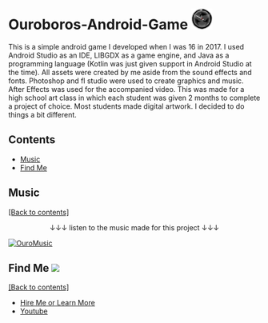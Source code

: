 # Ouroboros-Android-Game <img src="https://github.com/WilliamAmbrozic/Ouroboros-Android-Game/blob/master/Screenshots/LOGO.png" width="42">
This is a simple android game I developed when I was 16 in 2017. I used Android Studio as an IDE, LIBGDX as a game engine, and Java as a programming language (Kotlin was just given support in Android Studio at the time). All assets were created by me aside from the sound effects and fonts. Photoshop and fl studio were used to create graphics and music. After Effects was used for the accompanied video. This was made for a high school art class in which each student was given 2 months to complete a project of choice. Most students made digital artwork. I decided to do things a bit different.

## Contents
- [Music](https://github.com/WilliamAmbrozic/Ouroboros-Android-Game#music)
- [Find Me](https://github.com/WilliamAmbrozic/Ouroboros-Android-Game#find-me-)

## Music

[[Back to contents]](https://github.com/WilliamAmbrozic/Ouroboros-Android-Game#contents)

<p align="center"> ↓↓↓ listen to the music made for this project ↓↓↓ </p>

[![OuroMusic](https://imgur.com/download/ALPBghu)](https://www.youtube.com/watch?v=EMU1n3Dfgg0)

## Find Me <img src="https://imgur.com/download/FpDFVjy" width="25"> 

[[Back to contents]](https://github.com/WilliamAmbrozic/Ouroboros-Android-Game#contents)

- [Hire Me or Learn More](https://williamambrozic.info)
- [Youtube](https://www.youtube.com/channel/UCL-VushY6SO0ofPTZ8iB3ag)
